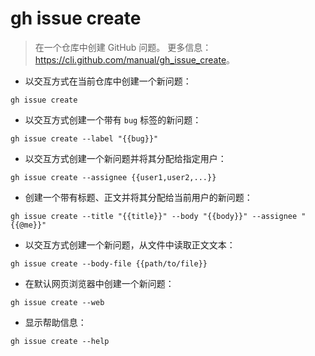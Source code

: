 # gh issue create

> 在一个仓库中创建 GitHub 问题。
> 更多信息：<https://cli.github.com/manual/gh_issue_create>。

- 以交互方式在当前仓库中创建一个新问题：

`gh issue create`

- 以交互方式创建一个带有 `bug` 标签的新问题：

`gh issue create --label "{{bug}}"`

- 以交互方式创建一个新问题并将其分配给指定用户：

`gh issue create --assignee {{user1,user2,...}}`

- 创建一个带有标题、正文并将其分配给当前用户的新问题：

`gh issue create --title "{{title}}" --body "{{body}}" --assignee "{{@me}}"`

- 以交互方式创建一个新问题，从文件中读取正文文本：

`gh issue create --body-file {{path/to/file}}`

- 在默认网页浏览器中创建一个新问题：

`gh issue create --web`

- 显示帮助信息：

`gh issue create --help`